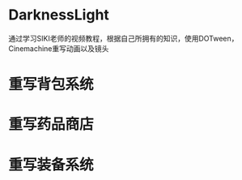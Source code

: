 # DarknessLight
通过学习SIKI老师的视频教程，根据自己所拥有的知识，使用DOTween，Cinemachine重写动画以及镜头

# 重写背包系统
# 重写药品商店
# 重写装备系统
